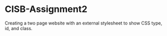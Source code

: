 # CISB-Assignment2
Creating a two page website with an external stylesheet to show CSS type, id, and class.
